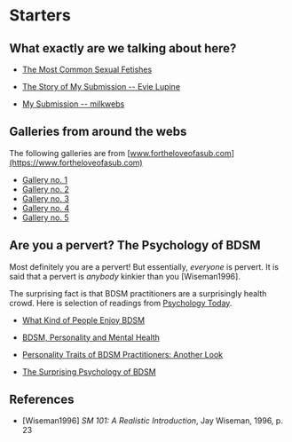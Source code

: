 # Starters

## What exactly are we talking about here?

* [The Most Common Sexual Fetishes](https://www.allure.com/story/common-sexual-fetishes-kinks)

* [The Story of My Submission -- Evie Lupine](https://www.youtube.com/watch?v=v32tO692hcQ)

* [My Submission -- milkwebs](https://www.youtube.com/watch?v=o59674jZ1kk)

## Galleries from around the webs

The following galleries are from [www.fortheloveofasub.com](https://www.fortheloveofasub.com)

*  [Gallery no. 1](https://www.fortheloveofasub.com/new-gallery)
*  [Gallery no. 2](https://www.fortheloveofasub.com/black-and-white-photo-gallery-2)
*  [Gallery no. 3](https://www.fortheloveofasub.com/black-and-white-photo-gallery-3)
*  [Gallery no. 4](https://www.fortheloveofasub.com/black-and-white-photo-gallery-4)
*  [Gallery no. 5](https://www.fortheloveofasub.com/black-and-white-photo-gallery-5)


## Are you a pervert? The Psychology of BDSM

Most definitely you are a pervert! But essentially, *everyone* is pervert. It is said that a pervert is *anybody* kinkier than you [Wiseman1996].

The surprising fact is that BDSM practitioners are a surprisingly health crowd. Here is selection of readings from [Psychology Today](https://www.psychologytoday.com).

* [What Kind of People Enjoy BDSM](https://www.psychologytoday.com/us/blog/all-about-sex/201908/what-kind-people-enjoy-bdsm)

* [BDSM, Personality and Mental Health](https://www.psychologytoday.com/us/blog/unique-everybody-else/201307/bdsm-personality-and-mental-health)

* [Personality Traits of BDSM Practitioners: Another Look](https://www.psychologytoday.com/us/blog/unique-everybody-else/201502/personality-traits-bdsm-practitioners-another-look)

* [The Surprising Psychology of BDSM](https://www.psychologytoday.com/us/blog/the-wide-wide-world-psychology/201502/the-surprising-psychology-bdsm)

## References

* [Wiseman1996] *SM 101: A Realistic Introduction*, Jay Wiseman, 1996, p. 23
